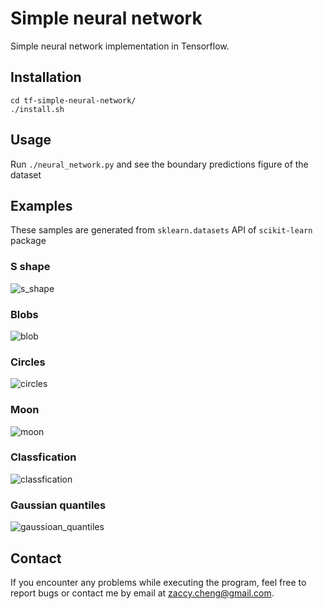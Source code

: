 # Simple neural network

Simple neural network implementation in Tensorflow.

  
## Installation
```
cd tf-simple-neural-network/
./install.sh
```

## Usage
Run `./neural_network.py` and see the boundary predictions figure of the dataset

## Examples
These samples are generated from `sklearn.datasets` API of `scikit-learn` package

### S shape
![s_shape](http://hzs.idv.tw/~zackcheng/github/tf_neural_network/s_shape.png)

### Blobs
![blob](http://hzs.idv.tw/~zackcheng/github/tf_neural_network/blob.png)

### Circles
![circles](http://hzs.idv.tw/~zackcheng/github/tf_neural_network/circles.png)

### Moon
![moon](http://hzs.idv.tw/~zackcheng/github/tf_neural_network/moon.png)

### Classfication
![classfication](http://hzs.idv.tw/~zackcheng/github/tf_neural_network/classfication.png)

### Gaussian quantiles
![gaussioan_quantiles](http://hzs.idv.tw/~zackcheng/github/tf_neural_network/gaussian_quantiles.png)

## Contact

If you encounter any problems while executing the program, feel free to report bugs or contact me by email at zaccy.cheng@gmail.com.
